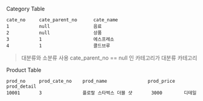 Category Table
```
cate_no		cate_parent_no		cate_name
1			null				음료
2			null				상품
3			1					에스프레소
4			1					콜드브루
```
>대분류와 소분류 사용
>cate_parent_no == null 인 카테고리가 대분류 카테고리

Product Table
```
prod_no		prod_cate_no	prod_name 				prod_price	prod_detail
10001		3				플로랄 스타벅스 더블 샷		3000		디테일
```
<!--stackedit_data:
eyJoaXN0b3J5IjpbLTE5ODI3MzE2MTddfQ==
-->
